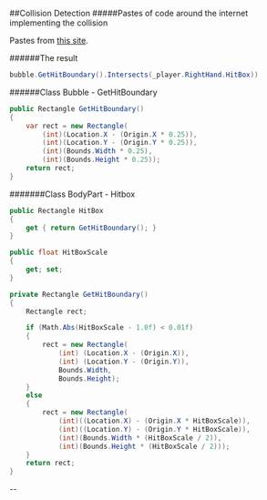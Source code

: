 ##Collision Detection
#####Pastes of code around the internet implementing the collision

Pastes from [this site](https://social.msdn.microsoft.com/Forums/en-US/273f16b9-972d-4e40-9dd7-d04bcfd2d215/skeleton-stream-for-kinect-problems?forum=kinectsdk#d800b28b-4af6-43d0-8e23-216674543b0d).

######The result
```csharp
bubble.GetHitBoundary().Intersects(_player.RightHand.HitBox))
```
######Class Bubble - GetHitBoundary
```csharp
public Rectangle GetHitBoundary()
{
    var rect = new Rectangle(
        (int)(Location.X - (Origin.X * 0.25)),
        (int)(Location.Y - (Origin.Y * 0.25)),
        (int)(Bounds.Width * 0.25),
        (int)(Bounds.Height * 0.25));
    return rect;
}
```

#######Class BodyPart - Hitbox
```csharp
public Rectangle HitBox
{
    get { return GetHitBoundary(); }
}

public float HitBoxScale
{
    get; set;
}

private Rectangle GetHitBoundary()
{
    Rectangle rect;

    if (Math.Abs(HitBoxScale - 1.0f) < 0.01f)
    {
        rect = new Rectangle(
            (int) (Location.X - (Origin.X)),
            (int) (Location.Y - (Origin.Y)),
            Bounds.Width,
            Bounds.Height);
    }
    else
    {
        rect = new Rectangle(
            (int)((Location.X) - (Origin.X * HitBoxScale)),
            (int)((Location.Y) - (Origin.Y * HitBoxScale)),
            (int)(Bounds.Width * (HitBoxScale / 2)),
            (int)(Bounds.Height * (HitBoxScale / 2)));
    }
    return rect;
}
```

--
